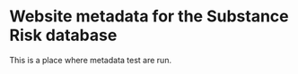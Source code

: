 # Website metadata for the Substance Risk database

This is a place where metadata test are run.

 

